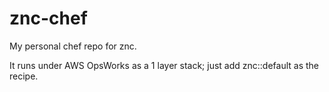 # znc-chef
My personal chef repo for znc.

It runs under AWS OpsWorks as a 1 layer stack;
just add znc::default as the recipe.
